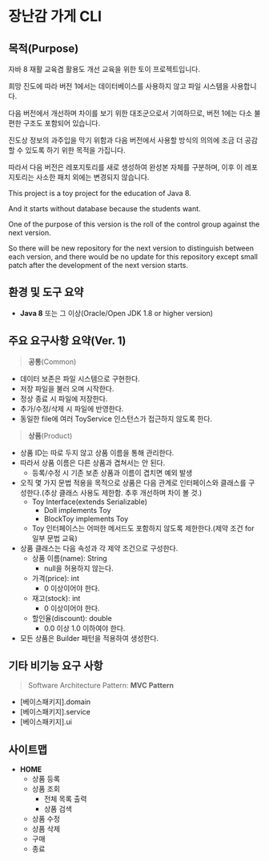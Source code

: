 # 장난감 가게 CLI

## 목적(Purpose)
자바 8 재활 교육겸 활용도 개선 교육을 위한 토이 프로젝트입니다.

희망 진도에 따라 버전 1에서는 데이터베이스를 사용하지 않고 파일 시스템을 사용합니다.

다음 버전에서 개선하며 차이를 보기 위한 대조군으로서 기여하므로, 버전 1에는 다소 불편한 구조도 포함되어 있습니다.

진도상 정보의 과주입을 막기 위함과 다음 버전에서 사용할 방식의 의의에 조금 더 공감할 수 있도록 하기 위한 목적을 가집니다.

따라서 다음 버전은 레포지토리를 새로 생성하여 완성본 자체를 구분하며, 이후 이 레포지토리는 사소한 패치 외에는 변경되지 않습니다.

This project is a toy project for the education of Java 8.

And it starts without database because the students want.

One of the purpose of this version is the roll of the control group against the next version.

So there will be new repository for the next version to distinguish between each version, and there would be no update for this repository except small patch after the development of the next version starts.

## 환경 및 도구 요약
- **Java 8** 또는 그 이상(Oracle/Open JDK 1.8 or higher version)

## 주요 요구사항 요약(Ver. 1)

> **공통**(Common)
- 데이터 보존은 파일 시스템으로 구현한다.
- 저장 파일을 불러 오며 시작한다.
- 정상 종료 시 파일에 저장한다.
- 추가/수정/삭제 시 파일에 반영한다.
- 동일한 file에 여러 ToyService 인스턴스가 접근하지 않도록 한다.

> **상품**(Product)
- 상품 ID는 따로 두지 않고 상품 이름을 통해 관리한다.
- 따라서 상품 이름은 다른 상품과 겹쳐서는 안 된다.
  - 등록/수정 시 기존 보존 상품과 이름이 겹치면 예외 발생
- 오직 몇 가지 문법 적용을 목적으로 상품은 다음 관계로 인터페이스와 클래스를 구성한다.(추상 클래스 사용도 제한함. 추후 개선하며 차이 볼 것.)
  - Toy Interface(extends Serializable)
    - Doll implements Toy
    - BlockToy implements Toy
  - Toy 인터페이스는 어떠한 메서드도 포함하지 않도록 제한한다.(제약 조건 for 일부 문법 교육)
- 상품 클래스는 다음 속성과 각 제약 조건으로 구성한다.
  - 상품 이름(name): String
    - null을 허용하지 않는다.
  - 가격(price): int
    - 0 이상이어야 한다.
  - 재고(stock): int
    - 0 이상이어야 한다.
  - 할인율(discount): double
    - 0.0 이상 1.0 이하여야 한다.
- 모든 상품은 Builder 패턴을 적용하여 생성한다.

## 기타 비기능 요구 사항
> Software Architecture Pattern: **MVC Pattern**
- [베이스패키지].domain
- [베이스패키지].service
- [베이스패키지].ui

## **사이트맵**

- **HOME**
  - 상품 등록
  - 상품 조회
    - 전체 목록 출력
    - 상품 검색
  - 상품 수정
  - 상품 삭제
  - 구매
  - 종료
